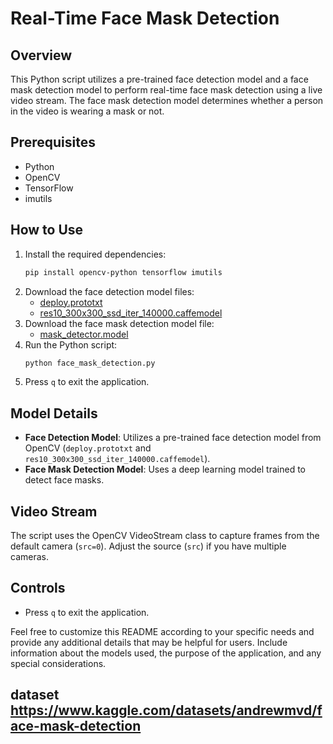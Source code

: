 # Real-Time Face Mask Detection

## Overview
This Python script utilizes a pre-trained face detection model and a face mask detection model to perform real-time face mask detection using a live video stream. The face mask detection model determines whether a person in the video is wearing a mask or not.

## Prerequisites
- Python
- OpenCV
- TensorFlow
- imutils

## How to Use
1. Install the required dependencies:
    ```bash
    pip install opencv-python tensorflow imutils
    ```
2. Download the face detection model files:
   - [deploy.prototxt](face_detector/deploy.prototxt)
   - [res10_300x300_ssd_iter_140000.caffemodel](face_detector/res10_300x300_ssd_iter_140000.caffemodel)
3. Download the face mask detection model file:
   - [mask_detector.model](mask_detector.model)
4. Run the Python script:
    ```bash
    python face_mask_detection.py
    ```
5. Press `q` to exit the application.

## Model Details
- **Face Detection Model**: Utilizes a pre-trained face detection model from OpenCV (`deploy.prototxt` and `res10_300x300_ssd_iter_140000.caffemodel`).
- **Face Mask Detection Model**: Uses a deep learning model trained to detect face masks.

## Video Stream
The script uses the OpenCV VideoStream class to capture frames from the default camera (`src=0`). Adjust the source (`src`) if you have multiple cameras.

## Controls
- Press `q` to exit the application.

Feel free to customize this README according to your specific needs and provide any additional details that may be helpful for users. Include information about the models used, the purpose of the application, and any special considerations.

## dataset https://www.kaggle.com/datasets/andrewmvd/face-mask-detection
